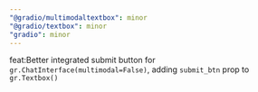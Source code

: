 ```yaml
---
"@gradio/multimodaltextbox": minor
"@gradio/textbox": minor
"gradio": minor
---
```


feat:Better integrated submit button for `gr.ChatInterface(multimodal=False)`, adding `submit_btn` prop to `gr.Textbox()`
